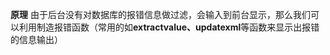 **原理**
由于后台没有对数据库的报错信息做过滤，会输入到前台显示，那么我们可以利用制造报错函数（常用的如**extractvalue、updatexml**等函数来显示出报错的信息输出）
####
